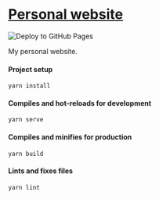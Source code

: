 # [Personal website](https://lukas.forst.pw)
![Deploy to GitHub Pages](https://github.com/LukasForst/lukas.forst.pw/workflows/Deploy%20to%20GitHub%20Pages/badge.svg)

My personal website.


#### Project setup
```
yarn install
```

#### Compiles and hot-reloads for development
```
yarn serve
```

#### Compiles and minifies for production
```
yarn build
```

#### Lints and fixes files
```
yarn lint
```